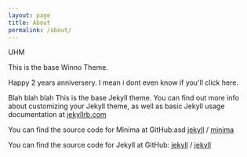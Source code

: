 ```yaml
---
layout: page
title: About
permalink: /about/
---
```


UHM

This is the base Winno Theme. 

Happy 2 years anniversery. I mean i dont even know if you'll click here.

Blah blah blah
This is the base Jekyll theme. You can find out more info about customizing your Jekyll theme, as well as basic Jekyll usage documentation at [jekyllrb.com](https://jekyllrb.com/)

You can find the source code for Minima at GitHub:asd
[jekyll][jekyll-organization] /
[minima](https://github.com/jekyll/minima)

You can find the source code for Jekyll at GitHub:
[jekyll][jekyll-organization] /
[jekyll](https://github.com/jekyll/jekyll)


[jekyll-organization]: https://github.com/jekyll
